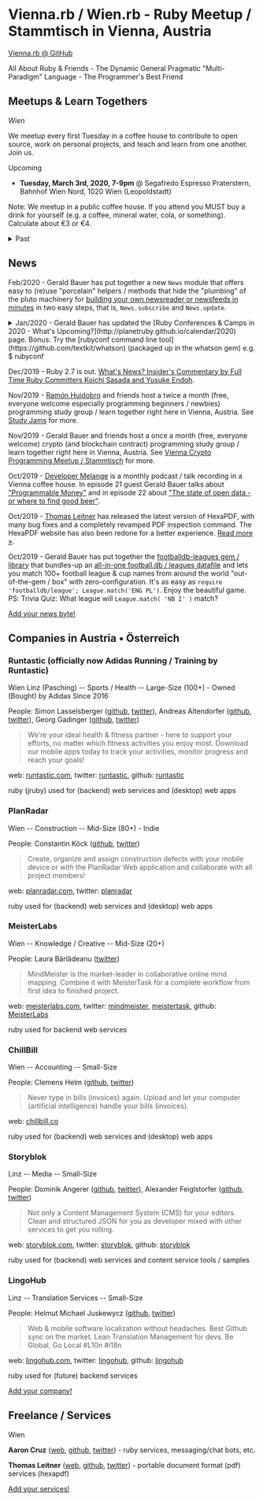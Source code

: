 # Vienna.rb / Wien.rb - Ruby Meetup / Stammtisch in Vienna, Austria

[Vienna.rb @ GitHub](https://github.com/viennarb)

All About Ruby & Friends - The Dynamic General Pragmatic "Multi-Paradigm" Language  - The Programmer's Best Friend 


## Meetups & Learn Togethers

_Wien_

We meetup every first Tuesday in a coffee house to contribute to open source, work on personal projects, and teach and learn from one another. Join us.

Upcoming 

- **Tuesday, March 3rd, 2020, 7-9pm**  @ Segafredo Espresso Praterstern, Bahnhof Wien Nord, 1020 Wien (Leopoldstadt)


Note: We meetup in a public coffee house. 
If you attend you MUST buy a drink for yourself (e.g. a coffee, mineral water, cola, 
or something).
Calculate about €3 or €4.


<details markdown="1">
<summary>Past</summary>

- Tuesday, February 4th, 2020, 7-9pm  @ Segafredo Espresso Praterstern, Bahnhof Wien Nord, 1020 Wien (Leopoldstadt)
- Tuesday, January 7th, 2020, 7-9pm  @ Segafredo Espresso Praterstern, Bahnhof Wien Nord, 1020 Wien (Leopoldstadt)

Happy New Year - Prosit 2020!

- Tuesday, December 3rd, 2019, 7-9pm @ Segafredo Espresso Praterstern, Bahnhof Wien Nord, 1020 Wien (Leopoldstadt)
- Tuesday, November 5th, 2019, 7-9pm @ Segafredo Espresso Praterstern, Bahnhof Wien Nord, 1020 Wien (Leopoldstadt)

</details>



## News

Feb/2020 - Gerald Bauer has put together a new `News` module that offers easy to (re)use
"porcelain" helpers / methods that hide the "plumbing" of the pluto machinery 
for [building your own newsreader or newsfeeds in minutes](https://github.com/feedreader/pluto/tree/master/pluto-news) in two easy steps, that is, `News.subscribe` and `News.update`.

<details markdown="1">

<summary markdown="1">    
Jan/2020 - Gerald Bauer has updated the [Ruby Conferences & Camps in 2020 - What's
Upcoming?](http://planetruby.github.io/calendar/2020) page. Bonus: Try the [rubyconf command line tool](https://github.com/textkit/whatson) (packaged up in the whatson gem) e.g. $ rubyconf

</summary>

printing as of Jan/2:

    Upcoming Ruby Conferences:
    
    in 29d   Birmingham on Rails, Fri Jan/31 (1d) @ Birmingham, Alabama, United States
    in 35d   Rubyfuza, Thu-Sat Feb/6-8 (3d) @ Cape Town, South Africa
    in 47d   ParisRB Conf, Tue+Wed Feb/18+19 (2d) @ Paris, France
    in 49d   RubyConf Australia, Thu+Fri Feb/20+21 (2d) @ Melbourne, Victoria, Australia
    in 78d   Wrocław <3 Ruby (wroclove.rb), Fri-Sun Mar/20-22 (3d) @ Wrocław, Poland
    in 91d   RubyDay Italy, Thu Apr/2 (1d) @ Verona, Veneto, Italy
    in 98d   RubyKaigi, Thu-Sat Apr/9-11 (3d) @ Nagano, Japan
    in 114d  RubyConf India, Sat+Sun Apr/25+26 (2d) @ Goa, India
    in 124d  RailsConf (United States), Tue-Thu May/5-7 (3d) @ Portland, Oregon, United States
    in 134d  Balkan Ruby, Fri+Sat May/15+16 (2d) @ Sofia, Bulgaria
    in 156d  Ruby Unconf Hamburg, Sat+Sun Jun/6+7 (2d) @ Hamburg, Germany
    in 183d  Brighton RubyConf, Fri Jul/3 (1d) @ Brighton, Sussex, England, United Kingdom
    in 203d  RubyConf Kenya, Thu-Sat Jul/23-25 (3d) @ Nairobi, Kenya
    in 232d  European Ruby Konference (EuRuKo), Fri+Sat Aug/21+22 (2d) @ Helsinki, Finnland
    in 288d  RubyConf Thailand (TH), Fri+Sat Oct/16+17 (2d) @ Bangkok, Thailand
    in 320d  RubyConf (United States), Tue-Thu Nov/17-19 (3d) @ Houston, Texas, United States

</details>


Dec/2019 - Ruby 2.7 is out. [What's News? Insider's Commentary by Full Time Ruby Committers
Koichi Sasada and Yusuke Endoh](https://sourcediving.com/ruby-2-7-news-commentary-by-cookpads-full-time-ruby-comitters-bdbaacb36d0c).

Nov/2019 -  [Ramón Huidobro](https://ramonh.dev) and friends host a twice a month (free, everyone welcome especially programming beginners / newbies) programming study group / learn together right here in Vienna, Austria. See [Study Jams](https://study-jams.github.io) for more.

Nov/2019 - Gerald Bauer and friends host a once a month (free, everyone welcome)
crypto (and blockchain contract) programming study group / learn together right here in
Vienna, Austria. See [Vienna Crypto Programming Meetup / Stammtisch](https://viennacrypto.github.io/) for more.

Oct/2019 -  [Developer Melange](https://developermelange.github.io) is a monthly podcast / talk recording in
a Vienna coffee house. In episode 21 guest Gerald Bauer
talks about ["Programmable Money"](https://developermelange.github.io/021-programmable-money/) and in episode 22 about
["The state of open data - or where to find good beer"](https://developermelange.github.io/022-state-of-open-data/).  

Oct/2019 - [Thomas Leitner](https://gettalong.org) has released the latest version of HexaPDF,
with many bug fixes and a completely revamped PDF inspection command.
The HexaPDF website has also been redone for a better experience.
[Read more »](https://hexapdf.gettalong.org/news/2019/hexapdf-0-10-0-and-new-website.html).

Oct/2019 - Gerald Bauer has put together the [footballdb-leagues gem / library](https://github.com/sportdb/sport.db/tree/master/footballdb-leagues) that bundles-up an [all-in-one football.db / leagues datafile](https://github.com/sportdb/sport.db/blob/master/footballdb-leagues/config/leagues.txt) and lets you match 100+ football league & cup names from around the world "out-of-the-gem / box" with zero-configuration. It's as easy as `require 'footballdb/league'; League.match('ENG PL')`. Enjoy the beautiful game.  PS: Trivia Quiz: What league will `League.match( 'NB I' )` match?


[Add your news byte!](https://github.com/viennarb/viennarb.github.io)



## Companies in Austria • Österreich

### Runtastic  (officially now Adidas Running / Training by Runtastic) 

Wien Linz (Pasching) -- Sports / Health  -- Large-Size (100+)  - Owned (Bought) by Adidas Since 2016

People: Simon Lasselsberger ([github](https://github.com/lister), [twitter](https://twitter.com/lasssim)),
Andreas Altendorfer ([github](https://github.com/iboard), [twitter](https://twitter.com/nickendell)),
Georg Gadinger ([github](https://github.com/nilsding), [twitter](https://twitter.com/nilsding))

> We're your ideal health & fitness partner - here to support your efforts, no matter which fitness activities you enjoy most.
> Download our mobile apps today to track your activities, monitor progress and reach your goals!

web: [runtastic.com](https://www.runtastic.com), twitter: [runtastic](https://twitter.com/runtastic), github: [runtastic](https://github.com/runtastic)


ruby (jruby) used for (backend) web services and (desktop) web apps




### PlanRadar

Wien  -- Construction -- Mid-Size (80+)   - Indie

People:
Constantin Köck ([github](https://github.com/koeckc), [twitter](https://twitter.com/koeckc))

> Create, organize and assign construction defects with your mobile device
> or with the PlanRadar Web application and collaborate with all project members!

web: [planradar.com](https://www.planradar.com), twitter: [planradar](https://twitter.com/PlanRadar)

ruby used for (backend) web services and (desktop) web apps


### MeisterLabs

Wien  -- Knowledge / Creative -- Mid-Size (20+)

People:
Laura Bârlădeanu ([twitter](https://twitter.com/bulinutz))


> MindMeister is the market-leader in collaborative online mind mapping. 
> Combine it with MeisterTask for a complete workflow from first idea to finished project.

web: [meisterlabs.com](https://www.meisterlabs.com), 
twitter: [mindmeister](https://twitter.com/mindmeister), [meistertask](https://twitter.com/meistertask),
github: [MeisterLabs](https://github.com/MeisterLabs)

ruby used for backend web services



### ChillBill

Wien -- Accounting  -- Small-Size  

People:  Clemens Helm ([github](https://github.com/clemenshelm), [twitter](https://twitter.com/clemenshelm))

> Never type in bills (invoices) again. Upload and let your computer (artificial intelligence)
> handle your bills (invoices).

web: [chillbill.co](https://www.chillbill.co)

ruby used for (backend) web services and (desktop) web apps



### Storyblok

Linz -- Media  -- Small-Size     

<!--  - Owned by Media Agency  - netural ?? (netural.com) ? (Add Name Here)
-->

People:
Dominik Angerer ([github](https://github.com/DominikAngerer), [twitter](https://twitter.com/DominikAngerer1)),
Alexander Feiglstorfer ([github](https://github.com/onefriendaday), [twitter](https://twitter.com/feiglstorfer))

> Not only a Content Management System (CMS) for your editors. 
> Clean and structured JSON for you as developer mixed with other services to get you rolling.

web: [storyblok.com](https://www.storyblok.com), twitter: [storyblok](https://twitter.com/storyblok), github: [storyblok](https://github.com/storyblok)


ruby used for (backend) web services and content service tools / samples



### LingoHub

Linz -- Translation Services -- Small-Size

People:
Helmut Michael Juskewycz ([github](https://github.com/hemju), [twitter](https://twitter.com/hemju))

> Web & mobile software localization without headaches. 
> Best Github sync on the market. Lean Translation Management for devs. 
> Be Global, Go Local #L10n #i18n

web: [lingohub.com](https://lingohub.com), 
twitter: [lingohub](https://twitter.com/lingohub), 
github: [lingohub](https://github.com/lingohub)

ruby used for (future) backend services


[Add your company!](https://github.com/viennarb/viennarb.github.io)



## Freelance / Services

Wien

**Aaron Cruz**
([web](http://aaroncruz.com), [github](https://github.com/mraaroncruz), [twitter](https://twitter.com/mraaroncruz)) - ruby services, messaging/chat bots, etc.

**Thomas Leitner**
([web](https://gettalong.org/), [github](https://github.com/gettalong), [twitter](https://twitter.com/_gettalong)) - portable document format (pdf) services (hexapdf)



[Add your services!](https://github.com/viennarb/viennarb.github.io)

